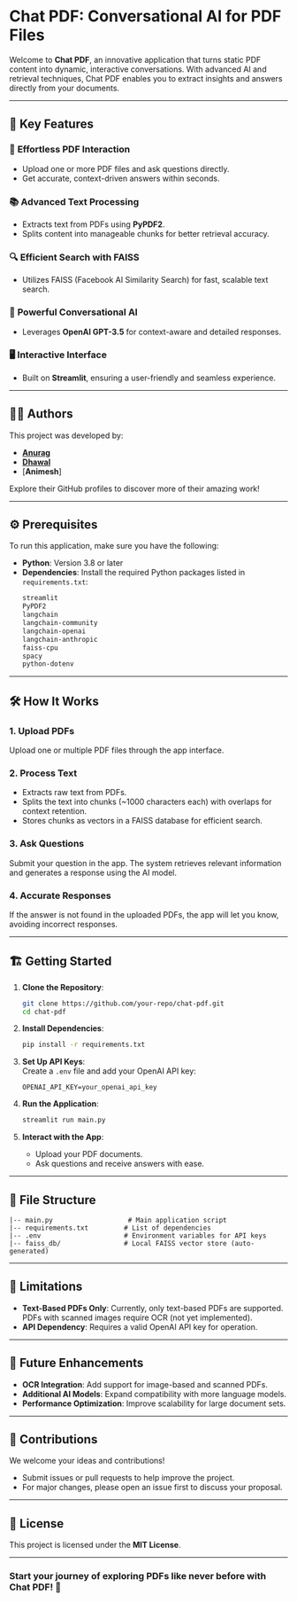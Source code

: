 # Chat PDF: Conversational AI for PDF Files

Welcome to **Chat PDF**, an innovative application that turns static PDF content into dynamic, interactive conversations. With advanced AI and retrieval techniques, Chat PDF enables you to extract insights and answers directly from your documents.

---

## 📌 Key Features

### 🚀 **Effortless PDF Interaction**

- Upload one or more PDF files and ask questions directly.
- Get accurate, context-driven answers within seconds.

### 📚 **Advanced Text Processing**

- Extracts text from PDFs using **PyPDF2**.
- Splits content into manageable chunks for better retrieval accuracy.

### 🔍 **Efficient Search with FAISS**

- Utilizes FAISS (Facebook AI Similarity Search) for fast, scalable text search.

### 🤖 **Powerful Conversational AI**

- Leverages **OpenAI GPT-3.5** for context-aware and detailed responses.

### 🖥️ **Interactive Interface**

- Built on **Streamlit**, ensuring a user-friendly and seamless experience.

---

## 👨‍💻 Authors

This project was developed by:

- [**Anurag**](https://github.com/the-wilful-youth)
- [**Dhawal**](https://github.com/techbolt)
- [**Animesh**]

Explore their GitHub profiles to discover more of their amazing work!

---

## ⚙️ Prerequisites

To run this application, make sure you have the following:

- **Python**: Version 3.8 or later
- **Dependencies**: Install the required Python packages listed in `requirements.txt`:
  ```bash
  streamlit
  PyPDF2
  langchain
  langchain-community
  langchain-openai
  langchain-anthropic
  faiss-cpu
  spacy
  python-dotenv
  ```

---

## 🛠️ How It Works

### 1. **Upload PDFs**

Upload one or multiple PDF files through the app interface.

### 2. **Process Text**

- Extracts raw text from PDFs.
- Splits the text into chunks (~1000 characters each) with overlaps for context retention.
- Stores chunks as vectors in a FAISS database for efficient search.

### 3. **Ask Questions**

Submit your question in the app. The system retrieves relevant information and generates a response using the AI model.

### 4. **Accurate Responses**

If the answer is not found in the uploaded PDFs, the app will let you know, avoiding incorrect responses.

---

## 🏗️ Getting Started

1. **Clone the Repository**:

   ```bash
   git clone https://github.com/your-repo/chat-pdf.git
   cd chat-pdf
   ```

2. **Install Dependencies**:

   ```bash
   pip install -r requirements.txt
   ```

3. **Set Up API Keys**:  
   Create a `.env` file and add your OpenAI API key:

   ```env
   OPENAI_API_KEY=your_openai_api_key
   ```

4. **Run the Application**:

   ```bash
   streamlit run main.py
   ```

5. **Interact with the App**:
   - Upload your PDF documents.
   - Ask questions and receive answers with ease.

---

## 📂 File Structure

```plaintext
|-- main.py                   # Main application script
|-- requirements.txt         # List of dependencies
|-- .env                     # Environment variables for API keys
|-- faiss_db/                # Local FAISS vector store (auto-generated)
```

---

## 🚧 Limitations

- **Text-Based PDFs Only**: Currently, only text-based PDFs are supported. PDFs with scanned images require OCR (not yet implemented).
- **API Dependency**: Requires a valid OpenAI API key for operation.

---

## 🌟 Future Enhancements

- **OCR Integration**: Add support for image-based and scanned PDFs.
- **Additional AI Models**: Expand compatibility with more language models.
- **Performance Optimization**: Improve scalability for large document sets.

---

## 🤝 Contributions

We welcome your ideas and contributions!

- Submit issues or pull requests to help improve the project.
- For major changes, please open an issue first to discuss your proposal.

---

## 📜 License

This project is licensed under the **MIT License**.

---

### Start your journey of exploring PDFs like never before with **Chat PDF**! 🚀
